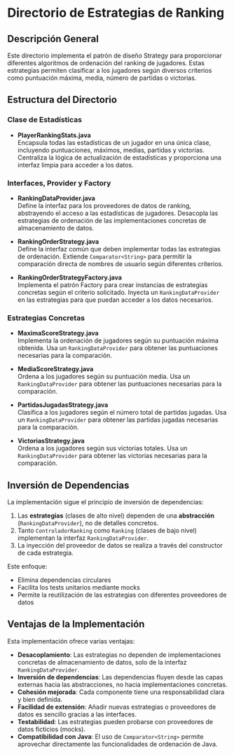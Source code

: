 # Directorio de Estrategias de Ranking

## Descripción General

Este directorio implementa el patrón de diseño Strategy para proporcionar diferentes algoritmos de ordenación del ranking de jugadores. Estas estrategias permiten clasificar a los jugadores según diversos criterios como puntuación máxima, media, número de partidas o victorias.

## Estructura del Directorio

### Clase de Estadísticas

- **PlayerRankingStats.java**  
  Encapsula todas las estadísticas de un jugador en una única clase, incluyendo puntuaciones, máximos, medias, partidas y victorias. Centraliza la lógica de actualización de estadísticas y proporciona una interfaz limpia para acceder a los datos.

### Interfaces, Provider y Factory

- **RankingDataProvider.java**  
  Define la interfaz para los proveedores de datos de ranking, abstrayendo el acceso a las estadísticas de jugadores. Desacopla las estrategias de ordenación de las implementaciones concretas de almacenamiento de datos.

- **RankingOrderStrategy.java**  
  Define la interfaz común que deben implementar todas las estrategias de ordenación. Extiende `Comparator<String>` para permitir la comparación directa de nombres de usuario según diferentes criterios.

- **RankingOrderStrategyFactory.java**  
  Implementa el patrón Factory para crear instancias de estrategias concretas según el criterio solicitado. Inyecta un `RankingDataProvider` en las estrategias para que puedan acceder a los datos necesarios.

### Estrategias Concretas

- **MaximaScoreStrategy.java**  
  Implementa la ordenación de jugadores según su puntuación máxima obtenida. Usa un `RankingDataProvider` para obtener las puntuaciones necesarias para la comparación.

- **MediaScoreStrategy.java**  
  Ordena a los jugadores según su puntuación media. Usa un `RankingDataProvider` para obtener las puntuaciones necesarias para la comparación.

- **PartidasJugadasStrategy.java**  
  Clasifica a los jugadores según el número total de partidas jugadas. Usa un `RankingDataProvider` para obtener las partidas jugadas necesarias para la comparación.

- **VictoriasStrategy.java**  
  Ordena a los jugadores según sus victorias totales. Usa un `RankingDataProvider` para obtener las victorias necesarias para la comparación.

## Inversión de Dependencias

La implementación sigue el principio de inversión de dependencias:

1. Las **estrategias** (clases de alto nivel) dependen de una **abstracción** (`RankingDataProvider`), no de detalles concretos.
2. Tanto `ControladorRanking` como `Ranking` (clases de bajo nivel) implementan la interfaz `RankingDataProvider`.
3. La inyección del proveedor de datos se realiza a través del constructor de cada estrategia.

Este enfoque:
- Elimina dependencias circulares
- Facilita los tests unitarios mediante mocks
- Permite la reutilización de las estrategias con diferentes proveedores de datos

## Ventajas de la Implementación

Esta implementación ofrece varias ventajas:

- **Desacoplamiento**: Las estrategias no dependen de implementaciones concretas de almacenamiento de datos, solo de la interfaz `RankingDataProvider`.
- **Inversión de dependencias**: Las dependencias fluyen desde las capas externas hacia las abstracciones, no hacia implementaciones concretas.
- **Cohesión mejorada**: Cada componente tiene una responsabilidad clara y bien definida.
- **Facilidad de extensión**: Añadir nuevas estrategias o proveedores de datos es sencillo gracias a las interfaces.
- **Testabilidad**: Las estrategias pueden probarse con proveedores de datos ficticios (mocks).
- **Compatibilidad con Java**: El uso de `Comparator<String>` permite aprovechar directamente las funcionalidades de ordenación de Java.
